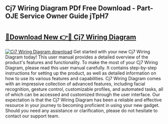 ## Cj7 Wiring Diagram PDf Free Download - Part-OJE Service Owner Guide jTpH7

# <h2><a href="http://dfig1d.blite.top/?on=Cj7+Wiring+Diagram">🔗Download New 👉🔴 Cj7 Wiring Diagram</a></h2>

[![Cj7 Wiring Diagram download](https://i.imgur.com/lujVjoI.png)](http://dfig1d.blite.top/?on=Cj7+Wiring+Diagram)
Get started with your new Cj7 Wiring Diagram today! This user manual provides a detailed overview of the product's features and functionality. To make the most of your Cj7 Wiring Diagram, please read this user manual carefully. It contains step-by-step instructions for setting up the product, as well as detailed information on how to use its various features and capabilities. Cj7 Wiring Diagram comes with an impressive collection of advanced features, including facial recognition, gesture control, customizable profiles, and automated tasks, all of which can be accessed and customized through the user interface. Our expectation is that the Cj7 Wiring Diagram has been a reliable and effective resource in your journey to becoming proficient in using your new gadget. Should you need any assistance or clarification, please do not hesitate to contact our support team.
